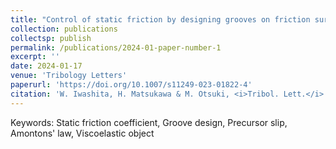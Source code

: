 ```yaml
---
title: "Control of static friction by designing grooves on friction surface"
collection: publications
collectsp: publish
permalink: /publications/2024-01-paper-number-1
excerpt: ''
date: 2024-01-17
venue: 'Tribology Letters'
paperurl: 'https://doi.org/10.1007/s11249-023-01822-4'
citation: 'W. Iwashita, H. Matsukawa & M. Otsuki, <i>Tribol. Lett.</i> <b>72</b>, 25 (2024).'
---
```


Keywords: Static friction coefficient, Groove design, Precursor slip, Amontons' law, Viscoelastic object
